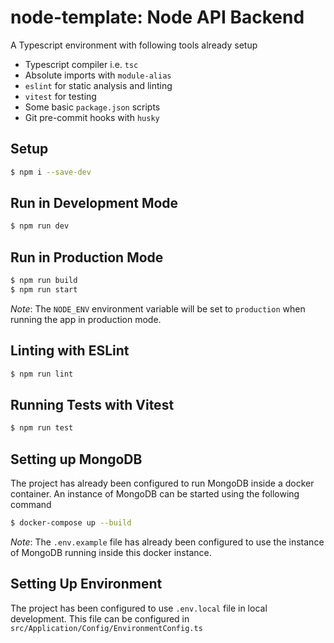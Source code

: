 # node-template: Node API Backend
A Typescript environment with following tools already setup
- Typescript compiler i.e. ```tsc```
- Absolute imports with `module-alias`
- ```eslint``` for static analysis and linting
- ```vitest``` for testing
- Some basic ```package.json``` scripts
- Git pre-commit hooks with `husky`

## Setup
```bash
$ npm i --save-dev
```

## Run in Development Mode
```bash
$ npm run dev
```

## Run in Production Mode
```bash
$ npm run build
$ npm run start
```
*Note*: The `NODE_ENV` environment variable will be set to `production` when running the app in production mode.

## Linting with ESLint
```bash
$ npm run lint
```

## Running Tests with Vitest
```bash
$ npm run test
```

## Setting up MongoDB
The project has already been configured to run MongoDB inside a docker container. An instance of MongoDB can be started using the following command
```bash
$ docker-compose up --build
```

*Note*: The `.env.example` file has already been configured to use the instance of MongoDB running inside this docker instance.

## Setting Up Environment
The project has been configured to use `.env.local` file in local development. This file can be configured in `src/Application/Config/EnvironmentConfig.ts`